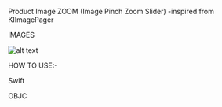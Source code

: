 
Product Image ZOOM (Image Pinch Zoom Slider)
-inspired from KIImagePager

IMAGES

![alt text](https://github.com/skygaikwad/ImageZoomerSlider/blob/master/One.png?raw=true)



HOW TO USE:-

Swift
<!--let storyboard = UIStoryboard(name: "ProductImageZoomStoryboard", bundle: nil)-->
<!--if let zoomVC = storyboard.instantiateViewController(withIdentifier: "ProductImageZoomViewController") as? ProductImageZoomViewController {-->
<!--zoomVC.modalTransitionStyle = .crossDissolve-->
<!--//            zoomVC.arrayOfSlider = ["DemoImage1","DemoImage2","DemoImage3"] // assign values here currently default value is set-->
<!--zoomVC.isZoomEnable = true // for Image Zooming-->
<!--DispatchQueue.main.async {-->
<!--self.navigationController?.pushViewController(zoomVC, animated: true)-->
<!--}-->
<!--}-->

OBJC

<!--UIStoryboard *mainIntroTutorial = [UIStoryboard storyboardWithName:@"ProductImageZoomStoryboard"-->
<!--bundle: nil];-->
<!--ProductImageZoomViewController *zoomVC = [mainIntroTutorial instantiateViewControllerWithIdentifier:@"ProductImageZoomViewController"];-->
<!--zoomVC.modalTransitionStyle = UIModalTransitionStyleCrossDissolve;-->
<!--zoomVC.arrayOfSlider = self.modelProduct.imageModel.arrayImageMain;-->
<!--zoomVC.isZoomEnable = true;-->
<!--[self presentViewController:zoomVC animated:true completion:nil];-->

